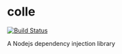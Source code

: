 colle
=====

[![Build Status](https://travis-ci.org/fdelbos/colle.png?branch=master)](https://travis-ci.org/fdelbos/colle)

A Nodejs dependency injection library 
